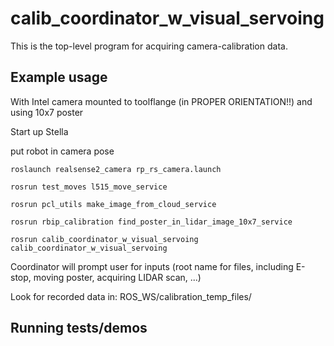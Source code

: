 # calib_coordinator_w_visual_servoing
This is the top-level program for acquiring camera-calibration data.


## Example usage
With Intel camera mounted to toolflange (in PROPER ORIENTATION!!)
and using 10x7 poster

Start up Stella

put robot in camera pose

`roslaunch realsense2_camera rp_rs_camera.launch`

`rosrun test_moves l515_move_service`

`rosrun pcl_utils make_image_from_cloud_service`

`rosrun rbip_calibration find_poster_in_lidar_image_10x7_service`

`rosrun calib_coordinator_w_visual_servoing calib_coordinator_w_visual_servoing`

Coordinator will prompt user for inputs (root name for files, including E-stop, moving poster, acquiring LIDAR scan, ...)

Look for recorded data in: ROS_WS/calibration_temp_files/

## Running tests/demos
    
